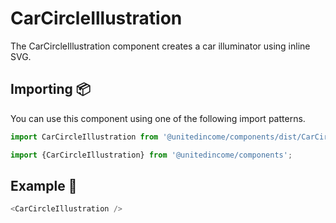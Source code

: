 # CarCircleIllustration

The CarCircleIllustration component creates a car illuminator using inline SVG.

## Importing 📦

You can use this component using one of the following import patterns.

```javascript
import CarCircleIllustration from '@unitedincome/components/dist/CarCircleIllustration';
```

```javascript
import {CarCircleIllustration} from '@unitedincome/components';
```

## Example 🚀

```javascript
<CarCircleIllustration />
```
